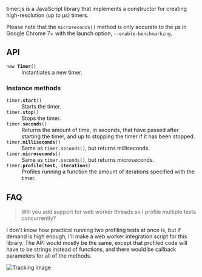 timer.js is a JavaScript library that implements a constructor for creating
high-resolution (up to µs) timers.

Please note that the `microseconds()` method is only accurate to the µs in Google Chrome
7+ with the launch option, `--enable-benchmarking`.

API
---

<dl>
  <dt><code>new <strong title="Timer">Timer</strong>()</code>
  <dd>Instantiates a new timer.</d>
</dl>

### Instance methods

<dl>
  <dt><code>timer.<strong title="void">start</strong>()</code></dt>
  <dd>Starts the timer.</dd>
  
  <dt><code>timer.<strong title="void">stop</strong>()</code></dt>
  <dd>Stops the timer.</dd>
  
  <dt><code>timer.<strong title="Number">seconds</strong>()</code></dt>
  <dd>
    Returns the amount of time, in seconds, that have passed after starting the timer,
    and up to stopping the timer if it has been stopped.
  </dd>
  
  <dt><code>timer.<strong title="Number">milliseconds</strong>()</code></dt>
  <dd>Same as <code>timer.seconds()</code>, but returns milliseconds.</dd>
  
  <dt><code>timer.<strong title="Number">microseconds</strong>()</code></dt>
  <dd>Same as <code>timer.seconds()</code>, but returns microseconds.</dd>
  
  <dt><code>timer.<strong title="void">profile</strong>(<strong title="Function|String">test</strong>, <strong title="Number">iterations</strong>)</code></dt>
  <dd>Profiles running a function the amount of iterations specified with the timer.</dd>
</dl>

FAQ
---

> Will you add support for web worker threads so I profile multiple tests concurrently?

I don't know how practical running two profiling tests at once is, but if demand is high
enough, I'll make a web worker integration script for this library. The API would mostly
be the same, except that profiled code will have to be strings instead of functions, and
there would be callback parameters for all of the methods.

![Tracking image](https://in.getclicky.com/212712ns.gif)
